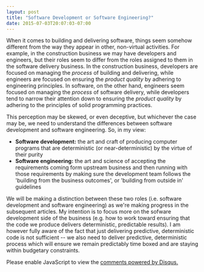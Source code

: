 ```yaml
---
layout: post
title: "Software Development or Software Engineering?"
date: 2015-07-03T20:07:03-07:00
---
```


When it comes to building and delivering software, things seem somehow different from the way they appear in other, non-virtual activities. For example, in the construction business we may have developers and engineers, but their roles seem to differ from the roles assigned to them in the software delivery business. In the construction business, developers are focused on managing the _process_ of building and delivering, while engineers are focused on ensuring the _product quality_ by adhering to engineering principles. In software, on the other hand, engineers seem focused on managing the _process_ of software delivery, while developers tend to narrow their attention down to ensuring the _product quality_ by adhering to the principles of solid programming practices.

This perception may be skewed, or even deceptive, but whichever the case may be, we need to understand the differences between software development and software engineering. So, in my view:

* **Software development:** the art and craft of producing computer programs that are deterministic (or near-deterministic) by the virtue of their purity
* **Software engineering:** the art and science of accepting the requirements coming form upstream business and then running with those requirements by making sure the development team follows the 'building from the business outcomes', or 'building from outside in' guidelines

We will be making a distinction between these two roles (i.e. software development and software engineering) as we're making progress in the subsequent articles. My intention is to focus more on the sofware development side of the business (e.g. how to work toward ensuring that the code we produce delivers deterministic, predictable results). I am however fully aware of the fact that just delivering predictive, deterministic code is not sufficient -- we also need to deliver predictive, deterministic process which will ensure we remain predictably time boxed and are staying within budgetary constraints.

<div id="disqus_thread"></div>
<script type="text/javascript">
    /* * * CONFIGURATION VARIABLES * * */
    var disqus_shortname = 'alexbunardzic';
    
    /* * * DON'T EDIT BELOW THIS LINE * * */
    (function() {
        var dsq = document.createElement('script'); dsq.type = 'text/javascript'; dsq.async = true;
        dsq.src = '//' + disqus_shortname + '.disqus.com/embed.js';
        (document.getElementsByTagName('head')[0] || document.getElementsByTagName('body')[0]).appendChild(dsq);
    })();
</script>
<noscript>Please enable JavaScript to view the <a href="https://disqus.com/?ref_noscript" rel="nofollow">comments powered by Disqus.</a></noscript>